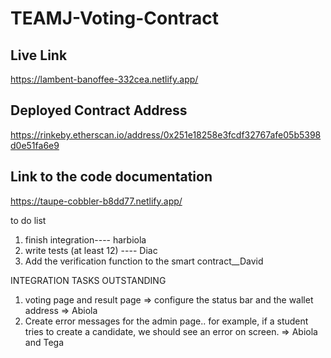 # TEAMJ-Voting-Contract


## Live Link
https://lambent-banoffee-332cea.netlify.app/


## Deployed Contract Address
https://rinkeby.etherscan.io/address/0x251e18258e3fcdf32767afe05b5398d0e51fa6e9

## Link to the code documentation
https://taupe-cobbler-b8dd77.netlify.app/





to do list
1. finish integration---- harbiola 
2. write tests (at least 12) ---- Diac
3. Add the verification function to the smart contract__David

INTEGRATION TASKS OUTSTANDING
1. voting page and result page => configure the status bar and the wallet address => Abiola
4. Create error messages for the admin page.. for example, if a student tries to create a candidate, we should see an error on screen. => Abiola and Tega

